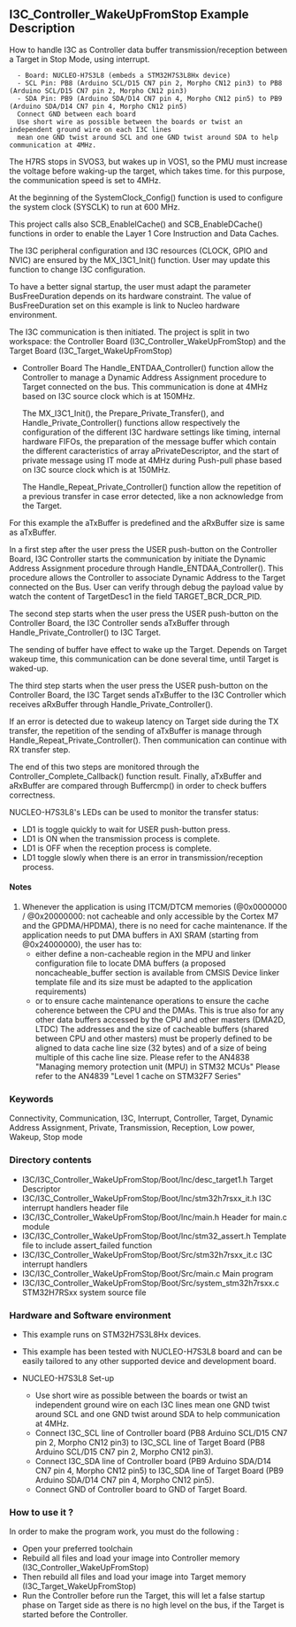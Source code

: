 ## <b>I3C_Controller_WakeUpFromStop Example Description</b>

How to handle I3C as Controller data buffer transmission/reception between a Target in Stop Mode, using interrupt.

      - Board: NUCLEO-H7S3L8 (embeds a STM32H7S3L8Hx device)
      - SCL Pin: PB8 (Arduino SCL/D15 CN7 pin 2, Morpho CN12 pin3) to PB8 (Arduino SCL/D15 CN7 pin 2, Morpho CN12 pin3)
      - SDA Pin: PB9 (Arduino SDA/D14 CN7 pin 4, Morpho CN12 pin5) to PB9 (Arduino SDA/D14 CN7 pin 4, Morpho CN12 pin5)
      Connect GND between each board
      Use short wire as possible between the boards or twist an independent ground wire on each I3C lines
      mean one GND twist around SCL and one GND twist around SDA to help communication at 4MHz.

The H7RS stops in SVOS3, but wakes up in VOS1, so the PMU must increase the voltage before waking-up the target,
which takes time. for this purpose, the communication speed is set to 4MHz.

At the beginning of the SystemClock_Config() function is used to configure the system
clock (SYSCLK) to run at 600 MHz.

This project calls also SCB_EnableICache() and SCB_EnableDCache() functions in order to enable
the Layer 1 Core Instruction and Data Caches.

The I3C peripheral configuration and I3C resources (CLOCK, GPIO and NVIC) are ensured by the MX_I3C1_Init() function.
User may update this function to change I3C configuration.

To have a better signal startup, the user must adapt the parameter BusFreeDuration
depends on its hardware constraint. The value of BusFreeDuration set on this example
is link to Nucleo hardware environment.

The I3C communication is then initiated.
The project is split in two workspace:
the Controller Board (I3C_Controller_WakeUpFromStop) and the Target Board (I3C_Target_WakeUpFromStop)

- Controller Board
    The Handle_ENTDAA_Controller() function allow the Controller to
  manage a Dynamic Address Assignment procedure to Target connected on the bus.
  This communication is done at 4MHz based on I3C source clock which is at 150MHz.

  The MX_I3C1_Init(), the Prepare_Private_Transfer(), and Handle_Private_Controller() functions
  allow respectively the configuration of the different I3C hardware settings like timing, internal hardware FIFOs,
  the preparation of the message buffer which contain the different caracteristics of array aPrivateDescriptor,
  and the start of private message using IT mode at 4MHz during Push-pull phase
  based on I3C source clock which is at 150MHz.

  The Handle_Repeat_Private_Controller() function allow the repetition of a previous transfer in case error detected,
  like a non acknowledge from the Target.

For this example the aTxBuffer is predefined and the aRxBuffer size is same as aTxBuffer.

In a first step after the user press the USER push-button on the Controller Board,
I3C Controller starts the communication by initiate the Dynamic Address Assignment
procedure through Handle_ENTDAA_Controller().
This procedure allows the Controller to associate Dynamic Address to the Target
connected on the Bus.
User can verify through debug the payload value by watch the content of TargetDesc1
in the field TARGET_BCR_DCR_PID.

The second step starts when the user press the USER push-button on the Controller Board,
the I3C Controller sends aTxBuffer through Handle_Private_Controller() to I3C Target.

The sending of buffer have effect to wake up the Target. Depends on Target wakeup time,
this communication can be done several time, until Target is waked-up.

The third step starts when the user press the USER push-button on the Controller Board,
the I3C Target sends aTxBuffer to the I3C Controller which receives aRxBuffer through Handle_Private_Controller().

If an error is detected due to wakeup latency on Target side during the TX transfer,
the repetition of the sending of aTxBuffer is manage through Handle_Repeat_Private_Controller().
Then communication can continue with RX transfer step.

The end of this two steps are monitored through the Controller_Complete_Callback() function
result.
Finally, aTxBuffer and aRxBuffer are compared through Buffercmp() in order to
check buffers correctness.

NUCLEO-H7S3L8's LEDs can be used to monitor the transfer status:

 - LD1 is toggle quickly to wait for USER push-button press.
 - LD1 is ON when the transmission process is complete.
 - LD1 is OFF when the reception process is complete.
 - LD1 toggle slowly when there is an error in transmission/reception process.

#### <b>Notes</b>
 1. Whenever the application is using ITCM/DTCM memories (@0x0000000 / @0x20000000: not cacheable and only accessible
    by the Cortex M7 and the GPDMA/HPDMA), there is no need for cache maintenance.
    If the application needs to put DMA buffers in AXI SRAM (starting from @0x24000000), the user has to:
    - either define a non-cacheable region in the MPU and linker configuration file to locate DMA buffers
      (a proposed noncacheable_buffer section is available from CMSIS Device linker template file and its size must
      be adapted to the application requirements)
    - or to ensure cache maintenance operations to ensure the cache coherence between the CPU and the DMAs.
    This is true also for any other data buffers accessed by the CPU and other masters (DMA2D, LTDC)
    The addresses and the size of cacheable buffers (shared between CPU and other masters)
    must be properly defined to be aligned to data cache line size (32 bytes) and of a size of being multiple
    of this cache line size.
    Please refer to the AN4838 "Managing memory protection unit (MPU) in STM32 MCUs"
    Please refer to the AN4839 "Level 1 cache on STM32F7 Series"

### <b>Keywords</b>

Connectivity, Communication, I3C, Interrupt, Controller, Target, Dynamic Address Assignment, Private,
Transmission, Reception, Low power, Wakeup, Stop mode

### <b>Directory contents</b>

  - I3C/I3C_Controller_WakeUpFromStop/Boot/Inc/desc_target1.h            Target Descriptor
  - I3C/I3C_Controller_WakeUpFromStop/Boot/Inc/stm32h7rsxx_it.h            I3C interrupt handlers header file
  - I3C/I3C_Controller_WakeUpFromStop/Boot/Inc/main.h                    Header for main.c module
  - I3C/I3C_Controller_WakeUpFromStop/Boot/Inc/stm32_assert.h            Template file to include assert_failed function
  - I3C/I3C_Controller_WakeUpFromStop/Boot/Src/stm32h7rsxx_it.c            I3C interrupt handlers
  - I3C/I3C_Controller_WakeUpFromStop/Boot/Src/main.c                    Main program
  - I3C/I3C_Controller_WakeUpFromStop/Boot/Src/system_stm32h7rsxx.c        STM32H7RSxx system source file

### <b>Hardware and Software environment</b>

  - This example runs on STM32H7S3L8Hx devices.

  - This example has been tested with NUCLEO-H7S3L8 board and can be
    easily tailored to any other supported device and development board.

  - NUCLEO-H7S3L8 Set-up

    - Use short wire as possible between the boards or twist an independent ground wire on each I3C lines
      mean one GND twist around SCL and one GND twist around SDA to help communication at 4MHz.
    - Connect I3C_SCL line of Controller board (PB8 Arduino SCL/D15 CN7 pin 2, Morpho CN12 pin3) to I3C_SCL line of Target Board (PB8 Arduino SCL/D15 CN7 pin 2, Morpho CN12 pin3).
    - Connect I3C_SDA line of Controller board (PB9 Arduino SDA/D14 CN7 pin 4, Morpho CN12 pin5) to I3C_SDA line of Target Board (PB9 Arduino SDA/D14 CN7 pin 4, Morpho CN12 pin5).
    - Connect GND of Controller board to GND of Target Board.

### <b>How to use it ?</b>

In order to make the program work, you must do the following :

 - Open your preferred toolchain
 - Rebuild all files and load your image into Controller memory (I3C_Controller_WakeUpFromStop)
 - Then rebuild all files and load your image into Target memory (I3C_Target_WakeUpFromStop)
 - Run the Controller before run the Target, this will let a false startup phase on Target side
 as there is no high level on the bus, if the Target is started before the Controller.
